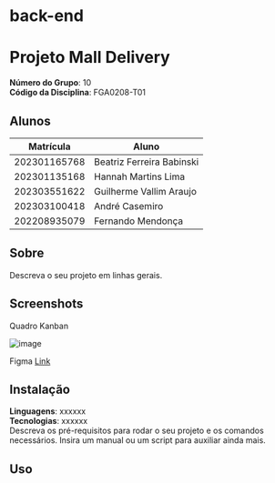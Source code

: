 # back-end
# Projeto Mall Delivery

**Número do Grupo**: 10 <br>
**Código da Disciplina**: FGA0208-T01<br>

## Alunos
|Matrícula | Aluno |
| -- | -- |
|202301165768 |  Beatriz Ferreira Babinski |
|202301135168 |  Hannah Martins Lima |
|202303551622 |  Guilherme Vallim Araujo |
|202303100418 |   André Casemiro    |   
|202208935079 |  Fernando Mendonça  |
## Sobre 
Descreva o seu projeto em linhas gerais. 

## Screenshots

 Quadro Kanban
 
![image](https://github.com/Banannahzs/2024.1_3D_MallDelivery/assets/127142664/a95577cc-98b0-4643-a54e-2836732048b6)

 Figma
[Link](https://www.figma.com/file/rSw1fobGryVYWJsT3XTE90/Untitled?type=design&node-id=0%3A1&mode=design&t=7VIVUouVHsKLiAtK-1)

## Instalação 
**Linguagens**: xxxxxx<br>
**Tecnologias**: xxxxxx<br>
Descreva os pré-requisitos para rodar o seu projeto e os comandos necessários.
Insira um manual ou um script para auxiliar ainda mais.

## Uso 
